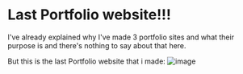 # Last Portfolio website!!!
I've already explained why I've made 3 portfolio sites and what their purpose is and there's nothing to say about that here.


But this is the last Portfolio website that i made:
![image](https://github.com/GeorgiKarchev1/Website-Next/assets/90330172/835d7fb6-1fce-4c4f-97ff-51fae7f38386)
